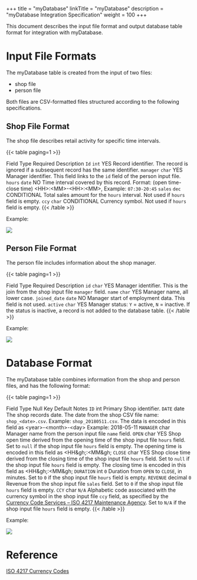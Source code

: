 +++
title = "myDatabase"
linkTitle = "myDatabase"
description = "myDatabase Integration Specification"
weight = 100
+++

This document describes the input file format and output database table format for integration with myDatabase.

# Input File Formats

The myDatabase table is created from the input of two files:

- shop file
- person file

Both files are CSV-formatted files structured according to the following specifications.

## Shop File Format

The shop file describes retail activity for specific time intervals.

{{< table paging=1 >}}
<thead class="thead-dark" responsive=1>
    <tr>
        <th width="15%">Field</th>
        <th width="10%">Type</th>
        <th width="15%">Required</th>
        <th>Description</th>
    </tr>
</thead>
<tbody>
    <tr>
        <td><code>Id</code></td>
        <td><code>int</code></td>
        <td>YES</td>
        <td>Record identifier. The record is ignored if a subsequent record has the same identifier.</td>
    </tr>
    <tr>
        <td><code>manager</code></td>
        <td><code>char</code></td>
        <td>YES</td>
        <td>Manager identifier. This field links to the <code>id</code> field of the person input file.</td>
    </tr>
    <tr>
        <td><code>hours</code></td>
        <td><code>date</code></td>
        <td>NO</td>
        <td>Time interval covered by this record. Format: (open time-close time) &lt;HH&gt;:&lt;MM&gt;-&lt;HH&gt;:&lt;MM&gt;, Example: <code>07:30-20:45</code></td>
    </tr>
    <tr>
        <td><code>sales</code></td>
        <td><code>dec</code></td>
        <td>CONDITIONAL</td>
        <td>Total sales amount for the <code>hours</code> interval. Not used if <code>hours</code> field is empty.</td>
    </tr>
    <tr>
        <td><code>ccy</code></td>
        <td><code>char</code></td>
        <td>CONDITIONAL</td>
        <td>Currency symbol. Not used if <code>hours</code> field is empty.</td>
    </tr>
</tbody>
{{< /table >}}

Example:

![](/exampleInputShop.png)

## Person File Format

The person file includes information about the shop manager.

{{< table paging=1 >}}
<thead class="thead-dark">
    <tr>
        <th width="15%">Field</th>
        <th width="10%">Type</th>
        <th width="15%">Required</th>
        <th>Description</th>
    </tr>
</thead>
<tbody>
    <tr>
        <td><code>id</code></td>
        <td><code>char</code></td>
        <td>YES</td>
        <td>Manager identifier. This is the join from the shop input file <code>manager</code> field.</td>
    </tr>
    <tr>
        <td><code>name</code></td>
        <td><code>char</code></td>
        <td>YES</td>
        <td>Manager name, all lower case.</td>
    </tr>
    <tr>
        <td><code>joined_date</code></td>
        <td><code>date</code></td>
        <td>NO</td>
        <td>Manager start of employment data. This field is not used.</td>
    </tr>
    <tr>
        <td><code>active</code></td>
        <td><code>char</code></td>
        <td>YES</td>
        <td>Manager status: <code>Y</code> = active, <code>N</code> = inactive. If the status is inactive, a record is not added to the database table.</td>
    </tr>
</tbody>
{{< /table >}}

Example:

![](/exampleInputPerson.png)

# Database Format

The myDatabase table combines information from the shop and person files, and has the following format:

{{< table paging=1 >}}
<thead class="thead-dark">
    <tr>
        <th width="12%">Field</th>
        <th width="9%">Type</th>
        <th width="8%">Null</th>
        <th width="9%">Key</th>
        <th width="10%">Default</th>
        <th>Notes</th>
    </tr>
</thead>
<tbody>
    <tr>
        <td><code>ID</code></code></td>
        <td>int</td>
        <td></td>
        <td>Primary</td>
        <td></td>
        <td>Shop identifier.</td>
    </tr>
    <tr>
        <td><code>DATE</code></td>
        <td>date</td>
        <td></td>
        <td></td>
        <td></td>
        <td>The shop records date. The date from the shop CSV file name: <code>shop_&lt;date&gt;.csv</code>. Example: <code>shop_20180511.csv</code>. The data is encoded in this field as &lt;year&gt;-&lt;month&gt;-&lt;day&gt; Example: 2018-05-11</td>
    </tr>
    <tr>
        <td><code>MANAGER</code></td>
        <td>char</td>
        <td></td>
        <td></td>
        <td></td>
        <td>Manager name from the person input file <code>name</code> field.</td>
    </tr>
    <tr>
        <td><code>OPEN</code></td>
        <td>char</td>
        <td>YES</td>
        <td></td>
        <td></td>
        <td>Shop open time derived from the opening time of the shop input file <code>hours</code> field. Set to <code>null</code> if the shop input file <code>hours</code> field is empty. The opening time is encoded in this field as &lt;HH&gh;:&lt;MM&gh;</td>
    </tr>
    <tr>
        <td><code>CLOSE</code></td>
        <td>char</td>
        <td>YES</td>
        <td></td>
        <td></td>
        <td>Shop close time derived from the closing time of the shop input file <code>hours</code> field. Set to <code>null</code> if the shop input file <code>hours</code> field is empty. The closing time is encoded in this field as &lt;HH&gh;:&lt;MM&gh;</td>
    </tr>
    <tr>
        <td><code>DURATION</code></td>
        <td>int</td>
        <td></td>
        <td></td>
        <td><code>0</code></td>
        <td>Duration from <code>OPEN</code> to <code>CLOSE</code>, in minutes. Set to <code>0</code> if the shop input file <code>hours</code> field is empty.</td>
    </tr>
    <tr>
        <td><code>REVENUE</code></td>
        <td>decimal</td>
        <td></td>
        <td></td>
        <td><code>0</code></td>
        <td>Revenue from the shop input file <code>sales</code> field. Set to <code>0</code> if the shop input file <code>hours</code> field is empty.</td>
    </tr>
    <tr>
        <td><code>CCY</code></td>
        <td>char</td>
        <td></td>
        <td></td>
        <td><code>N/A</code></td>
        <td>Alphabetic code associated with the currency symbol in the shop input file <code>ccy</code> field, as specified by the <a href= https://www.six-group.com/en/products-services/financial-information/data-standards.html>Currency Code Services – ISO 4217 Maintenance Agency</a>. Set to <code>N/A</code> if the shop input file <code>hours</code> field is empty.</td>
    </tr>
</tbody>
{{< /table >}}

Example:

![](/exampleTable.png)

# Reference

[ISO 4217 Currency Codes](https://www.iso.org/iso-4217-currency-codes.html)
